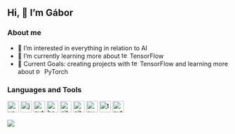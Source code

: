 ## Hi, 👋 I’m Gábor

### About me
- 👀 I’m interested in everything in relation to AI
- 🌱 I’m currently learning more about <a href="https://www.tensorflow.org/" target="_blank"><img src="https://cdn.jsdelivr.net/gh/devicons/devicon/icons/tensorflow/tensorflow-original.svg" height="15" width="15" title="tensorflow"/></a> TensorFlow
- 🎯 Current Goals: creating projects with <a href="https://www.tensorflow.org/" target="_blank"><img src="https://cdn.jsdelivr.net/gh/devicons/devicon/icons/tensorflow/tensorflow-original.svg" height="15" width="15" title="tensorflow"/></a> TensorFlow and learning more about <a href="https://pytorch.org/" target="_blank"><img src="https://cdn.jsdelivr.net/gh/devicons/devicon/icons/pytorch/pytorch-original.svg" height="15" width="15" title="pytorch"/></a> PyTorch

### Languages and Tools
<a href="https://code.visualstudio.com/" target="_blank"><img src="https://cdn.jsdelivr.net/gh/devicons/devicon/icons/vscode/vscode-original.svg" title="vscode" height="26" width="26"/></a>
<a href="https://jupyter.org/" target="_blank"><img src="https://cdn.jsdelivr.net/gh/devicons/devicon/icons/jupyter/jupyter-original-wordmark.svg" height="26" width="26" title="jupyter"/></a>
<a href="https://www.python.org/" target="_blank"><img src="https://cdn.jsdelivr.net/gh/devicons/devicon/icons/python/python-original.svg" height="26" width="26" title="python"/></a>
<a href="https://www.gnu.org/software/bash/" target="_blank"><img src="https://cdn.jsdelivr.net/gh/devicons/devicon/icons/bash/bash-original.svg" height="26" width="26" title="bash"/></a>
<a href="https://git-scm.com/" target="_blank"><img src="https://cdn.jsdelivr.net/gh/devicons/devicon/icons/git/git-original.svg" height="26" width="26" title="git"/></a>
<a href="https://github.com/" target="_blank"><img src="https://user-images.githubusercontent.com/3369400/139447912-e0f43f33-6d9f-45f8-be46-2df5bbc91289.png" height="26" width="26" title="github"/></a>
<a href="https://numpy.org/" target="_blank"><img src="https://cdn.jsdelivr.net/gh/devicons/devicon/icons/numpy/numpy-original.svg" height="26" width="26" title="numpy"/></a>
<a href="https://www.tensorflow.org/" target="_blank"><img src="https://cdn.jsdelivr.net/gh/devicons/devicon/icons/tensorflow/tensorflow-original.svg" height="26" width="26" title="tensorflow"/></a>
<a href="https://pytorch.org/" target="_blank"><img src="https://cdn.jsdelivr.net/gh/devicons/devicon/icons/pytorch/pytorch-original.svg" height="26" width="26" title="pytorch"/></a>

<img src="https://github-readme-streak-stats.herokuapp.com/?user=NRG0513"/>
<!---


NRG0513/NRG0513 is a ✨ special ✨ repository because its `README.md` (this file) appears on your GitHub profile.
You can click the Preview link to take a look at your changes.

- 🌱 I’m currently learning DL algos :hurtrealbad: :goberserk:
- 💞️ I’m looking to collaborate on ...
- 📫 How to reach me ...

<img src="https://github-readme-stats.vercel.app/api/top-langs?username=NRG0513"/>
<img src="https://github-readme-stats.vercel.app/api/top-langs?username=NRG0513&layout=compact"/>
<img src="https://github-readme-stats.vercel.app/api?username=NRG0513&show_icons=true&theme=dark"/>

INFOS:
https://devicon.dev/
https://shields.io/
https://img.shields.io/static/v1?label=&message=Python&color=bbc1d2&style=flat&logo=python
https://github.com/codestackr#languages-and-tools
https://gist.github.com/rxaviers/7360908


<img src="https://img.shields.io/static/v1?label=&message=vscode&color=blue&style=flat&logo=visualstudiocode&logoColor=ffffff"> <img src="https://img.shields.io/static/v1?label=&message=jupyter&color=blue&style=flat&logo=jupyter&logoColor=ffffff"> <img src="https://img.shields.io/static/v1?label=&message=python&color=blue&style=flat&logo=python&logoColor=ffffff"> <img src="https://img.shields.io/badge/Bash-121011.svg?logo=gnu-bash&logoColor=ffffff&color=blue&style=flat"> <img src="https://img.shields.io/static/v1?label=&message=github&color=blue&style=flat&logo=github&logoColor=ffffff"> <img src="https://img.shields.io/static/v1?label=&message=numpy&color=blue&style=flat&logo=numpy&logoColor=ffffff"> <img src="https://img.shields.io/static/v1?label=&message=tensorflow&color=blue&style=flat&logo=tensorflow&logoColor=ffffff"> <img src="https://img.shields.io/static/v1?label=&message=pytorch&color=blue&style=flat&logo=pytorch&logoColor=ffffff">

--->
